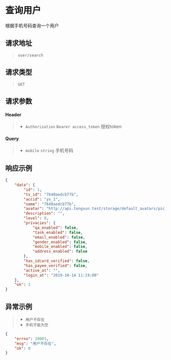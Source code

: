 # 查询用户

根据手机号码查询一个用户

## 请求地址

> `user/search`

## 请求类型

> `GET`

## 请求参数

#### Header

> - `Authorization` `Bearer access_token` 授权token

#### Query

> - `mobile` `string` 手机号码

## 响应示例

```json
{
    "data": {
        "id": 1,
        "tx_id": "7640aedcb77b",
        "accid": "yx_1",
        "name": "7640aedcb77b",
        "avatar": "http://api.tongxun.test/storage/default_avatars/pic_020.jpg",
        "description": "",
        "level": 0,
        "privacies": {
            "qa_enabled": false,
            "task_enabled": false,
            "email_enabled": false,
            "gender_enabled": false,
            "mobile_enabled": false,
            "address_enabled": false
        },
        "has_idcard_verified": false,
        "has_payee_verified": false,
        "active_at": "",
        "login_at": "2019-10-14 11:19:00"
    },
    "ok": 1
}
```

## 异常示例

> - `用户不存在`
> - `手机不能为空`

```json
{
    "errno": 20001,
    "msg": "用户不存在",
    "ok": 0
}
```